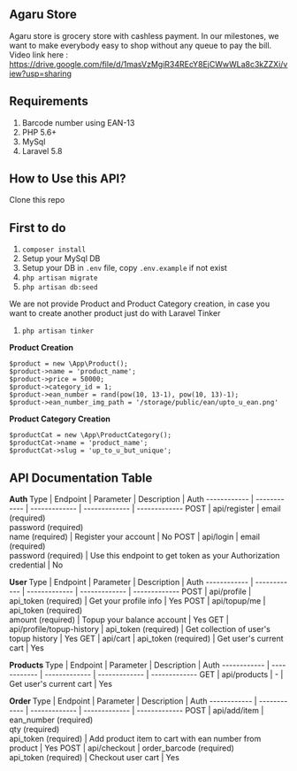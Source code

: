 ## Agaru Store
Agaru store is grocery store with cashless payment. In our milestones, we want to make everybody easy to shop without any queue to pay the bill.
Video link here : https://drive.google.com/file/d/1masVzMgiR34REcY8EjCWwWLa8c3kZZXi/view?usp=sharing

## Requirements
1. Barcode number using EAN-13
2. PHP 5.6+
3. MySql
4. Laravel 5.8

## How to Use this API?
Clone this repo

## First to do
1. `composer install`
2.  Setup your MySql DB
3.  Setup your DB in `.env` file, copy `.env.example` if not exist
4. `php artisan migrate`
5. `php artisan db:seed`

We are not provide Product and Product Category creation, in case you want to create another product just do with Laravel Tinker
1. `php artisan tinker`

<b> Product Creation </b>
```
$product = new \App\Product();
$product->name = 'product_name';
$product->price = 50000;
$product->category_id = 1;
$product->ean_number = rand(pow(10, 13-1), pow(10, 13)-1);
$product->ean_number_img_path = '/storage/public/ean/upto_u_ean.png'
```

<b> Product Category Creation </b>
```
$productCat = new \App\ProductCategory();
$productCat->name = 'product_name';
$productCat->slug = 'up_to_u_but_unique';
```

## API Documentation Table

<b> Auth </b>
Type | Endpoint | Parameter | Description | Auth
------------ | ------------ | ------------- | ------------- | -------------
POST | api/register | email (required) <br> password (required) <br> name (required) | Register your account | No
POST | api/login | email (required) <br> password (required) | Use this endpoint to get token as your Authorization credential | No

<b> User </b>
Type | Endpoint | Parameter | Description | Auth
------------ | ------------ | ------------- | ------------- | -------------
POST | api/profile | api_token (required) | Get your profile info | Yes
POST | api/topup/me | api_token (required) <br> amount (required)  | Topup your balance account | Yes
GET | api/profile/topup-history | api_token (required) | Get collection of user's topup history | Yes
GET | api/cart | api_token (required) | Get user's current cart | Yes

<b> Products </b>
Type | Endpoint | Parameter | Description | Auth
------------ | ------------ | ------------- | ------------- | -------------
GET | api/products | - | Get user's current cart | Yes

<b> Order </b>
Type | Endpoint | Parameter | Description | Auth
------------ | ------------ | ------------- | ------------- | -------------
POST | api/add/item | ean_number (required) <br> qty (required) <br> api_token (required) | Add product item to cart with ean number from product | Yes
POST | api/checkout | order_barcode (required) <br> api_token (required) | Checkout user cart | Yes
